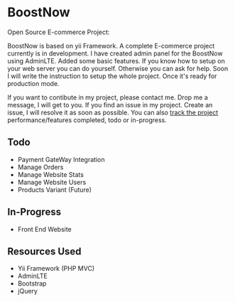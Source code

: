 # BoostNow
Open Source E-commerce Project:

BoostNow is based on yii Framework. A complete E-commerce project currently is in development. I have created admin panel for the BoostNow using AdminLTE. Added some basic features. If you know how to setup on your web server you can do yourself. Otherwise you can ask for help. Soon I will write the instruction to setup the whole project. Once it's ready for production mode.

If you want to contibute in my project, please contact me. Drop me a message, I will get to you. If you find an issue in my project. Create an issue, I will resolve it as soon as possible. You can also [track the project](https://github.com/zeeforum/BoostNow/projects/1) performance/features completed, todo or in-progress.


## Todo

- Payment GateWay Integration
- Manage Orders
- Manage Website Stats
- Manage Website Users
- Products Variant (Future)

## In-Progress

- Front End Website

## Resources Used

- Yii Framework (PHP MVC)
- AdminLTE
- Bootstrap
- jQuery
